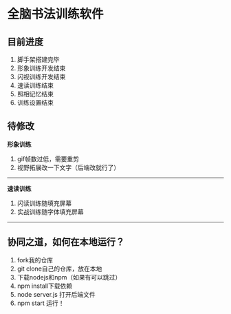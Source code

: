# 全脑书法训练软件
## 目前进度
1. 脚手架搭建完毕
2. 形象训练开发结束
3. 闪视训练开发结束
4. 速读训练结束
5. 照相记忆结束
6. 训练设置结束


## 待修改
**形象训练**
  1. gif帧数过低，需要重剪
  2. 视野拓展改一下文字（后端改就行了）
*********************************************************
**速读训练**
  1. 闪读训练随填充屏幕
  2. 实战训练随字体填充屏幕
*********************************************************

## 协同之道，如何在本地运行？
1. fork我的仓库
2. git clone自己的仓库，放在本地
3. 下载nodejs和npm（如果有可以跳过）
4. npm install下载依赖
5. node server.js 打开后端文件
6. npm start 运行！
